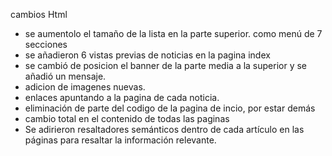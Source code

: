cambios Html
- se aumentolo el tamaño de la lista en la parte superior. como menú de 7 secciones
- se añadieron 6 vistas previas de noticias en la pagina index
- se cambió de posicion el banner de la parte media a la superior y se añadió un mensaje.
- adicion de imagenes nuevas.
- enlaces apuntando a la pagina de cada noticia.
- eliminación de parte del codigo de la pagina de incio, por estar demás
- cambio total en el contenido de todas las paginas
- Se adirieron resaltadores semánticos dentro de cada artículo en las páginas para resaltar la información relevante.
